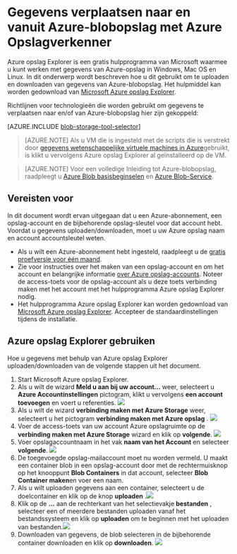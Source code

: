 <properties 
    pageTitle="Gegevens verplaatsen naar en vanuit Azure-blobopslag met Azure Opslagverkenner | Microsoft Azure" 
    description="Gegevens verplaatsen naar en vanuit Azure-blobopslag met Azure Opslagverkenner" 
    services="machine-learning,storage" 
    documentationCenter="" 
    authors="bradsev" 
    manager="jhubbard" 
    editor="cgronlun" />

<tags 
    ms.service="machine-learning" 
    ms.workload="data-services" 
    ms.tgt_pltfrm="na" 
    ms.devlang="na" 
    ms.topic="article" 
    ms.date="08/31/2016"
    ms.author="bradsev" />

# <a name="move-data-to-and-from-azure-blob-storage-using-azure-storage-explorer"></a>Gegevens verplaatsen naar en vanuit Azure-blobopslag met Azure Opslagverkenner

Azure opslag Explorer is een gratis hulpprogramma van Microsoft waarmee u kunt werken met gegevens van Azure-opslag in Windows, Mac OS en Linux. In dit onderwerp wordt beschreven hoe u dit gebruikt om te uploaden en downloaden van gegevens van Azure-blobopslag. Het hulpmiddel kan worden gedownload van [Microsoft Azure opslag Explorer](http://storageexplorer.com/).

Richtlijnen voor technologieën die worden gebruikt om gegevens te verplaatsen naar en/of van Azure-blobopslag hier zijn gekoppeld:
 
[AZURE.INCLUDE [blob-storage-tool-selector](../../includes/machine-learning-blob-storage-tool-selector.md)]   

 
> [AZURE.NOTE] Als u VM die is ingesteld met de scripts die is verstrekt door [gegevens wetenschappelijke virtuele machines in Azure](machine-learning-data-science-virtual-machines.md)gebruikt, is klikt u vervolgens Azure opslag Explorer al geïnstalleerd op de VM.
 
> [AZURE.NOTE] Voor een volledige Inleiding tot Azure-blobopslag, raadpleegt u [Azure Blob basisbeginselen](../storage/storage-dotnet-how-to-use-blobs.md) en [Azure Blob-Service](https://msdn.microsoft.com/library/azure/dd179376.aspx).   

## <a name="prerequisites"></a>Vereisten voor

In dit document wordt ervan uitgegaan dat u een Azure-abonnement, een opslag-account en de bijbehorende opslag-sleutel voor dat account hebt. Voordat u gegevens uploaden/downloaden, moet u uw Azure opslag naam en account accountsleutel weten. 

- Als u wilt een Azure-abonnement hebt ingesteld, raadpleegt u de [gratis proefversie voor één maand](https://azure.microsoft.com/pricing/free-trial/).
- Zie voor instructies over het maken van een opslag-account en om het account en belangrijke informatie [over Azure opslag-accounts](../storage/storage-create-storage-account.md). Noteer de access-toets voor de opslag-account als u deze toets verbinding maken met het account met het hulpprogramma Azure opslag Explorer nodig.
- Het hulpprogramma Azure opslag Explorer kan worden gedownload van [Microsoft Azure opslag Explorer](http://storageexplorer.com/). Accepteer de standaardinstellingen tijdens de installatie.


<a id="explorer"></a>
## <a name="use-azure-storage-explorer"></a>Azure opslag Explorer gebruiken 

Hoe u gegevens met behulp van Azure opslag Explorer uploaden/downloaden van de volgende stappen uit het document. 

1.  Start Microsoft Azure opslag Explorer.
2.  Als u wilt de wizard **Meld u aan bij uw account...** weer, selecteert u **Azure Accountinstellingen** pictogram, klikt u vervolgens **een account toevoegen** en voert u referenties. ![](./media/machine-learning-data-science-move-data-to-azure-blob-using-azure-storage-explorer/add-an-azure-store-account.png)
3.  Als u wilt de wizard **verbinding maken met Azure Storage** weer, selecteert u het pictogram **verbinding maken met Azure opslag** . ![](./media/machine-learning-data-science-move-data-to-azure-blob-using-azure-storage-explorer/connect-to-azure-storage-1.png)
4. Voer de access-toets van uw account Azure opslagruimte op de **verbinding maken met Azure Storage** wizard en klik op **volgende**. ![](./media/machine-learning-data-science-move-data-to-azure-blob-using-azure-storage-explorer/connect-to-azure-storage-2.png)
5. Voer opslagaccountnaam in het vak **naam van het Account** en selecteer **volgende**. ![](./media/machine-learning-data-science-move-data-to-azure-blob-using-azure-storage-explorer/attach-external-storage.png)
6. De toegevoegde opslag-mailaccount moet nu worden vermeld. U maakt een container blob in een opslag-account door met de rechtermuisknop op het knooppunt **Blob Containers** in dat account, selecteer **Blob Container maken**en voer een naam.
7. Als u wilt uploaden gegevens aan een container, selecteert u de doelcontainer en klik op de knop **uploaden** .![](./media/machine-learning-data-science-move-data-to-azure-blob-using-azure-storage-explorer/storage-accounts.png)
8. Klik op de **…** aan de rechterkant van het selectievakje **bestanden** , selecteer een of meerdere bestanden uploaden vanaf het bestandssysteem en klik op **uploaden** om te beginnen met het uploaden van bestanden.![](./media/machine-learning-data-science-move-data-to-azure-blob-using-azure-storage-explorer/upload-files-to-blob.png)
7. Downloaden van gegevens, de blob selecteren in de bijbehorende container downloaden en klik op **downloaden**. ![](./media/machine-learning-data-science-move-data-to-azure-blob-using-azure-storage-explorer/download-files-from-blob.png)


